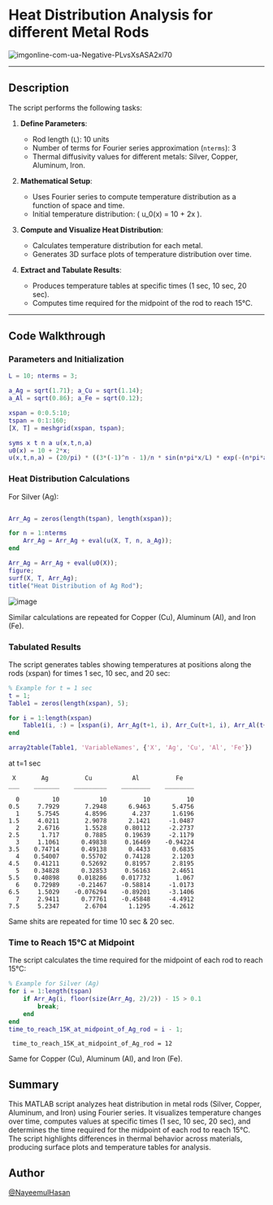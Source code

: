 # Heat Distribution Analysis for different Metal Rods

![imgonline-com-ua-Negative-PLvsXsASA2xl70](https://github.com/user-attachments/assets/675e93f3-bbe5-49be-96a9-59ff8edb806c)

---

## Description

The script performs the following tasks:
1. **Define Parameters**:
   - Rod length (`L`): 10 units
   - Number of terms for Fourier series approximation (`nterms`): 3
   - Thermal diffusivity values for different metals: Silver, Copper, Aluminum, Iron.

2. **Mathematical Setup**:
   - Uses Fourier series to compute temperature distribution as a function of space and time.
   - Initial temperature distribution: \( u_0(x) = 10 + 2x \).

3. **Compute and Visualize Heat Distribution**:
   - Calculates temperature distribution for each metal.
   - Generates 3D surface plots of temperature distribution over time.

4. **Extract and Tabulate Results**:
   - Produces temperature tables at specific times (1 sec, 10 sec, 20 sec).
   - Computes time required for the midpoint of the rod to reach 15°C.

---

## Code Walkthrough

### Parameters and Initialization

```matlab
L = 10; nterms = 3;

a_Ag = sqrt(1.71); a_Cu = sqrt(1.14);
a_Al = sqrt(0.86); a_Fe = sqrt(0.12);

xspan = 0:0.5:10;
tspan = 0:1:160;
[X, T] = meshgrid(xspan, tspan);

syms x t n a u(x,t,n,a)
u0(x) = 10 + 2*x;
u(x,t,n,a) = (20/pi) * ((3*(-1)^n - 1)/n * sin(n*pi*x/L) * exp(-(n*pi*a/L)^2 * t));
```

### Heat Distribution Calculations
For Silver (Ag):

```matlab

Arr_Ag = zeros(length(tspan), length(xspan));

for n = 1:nterms
    Arr_Ag = Arr_Ag + eval(u(X, T, n, a_Ag));
end    

Arr_Ag = Arr_Ag + eval(u0(X));
figure;
surf(X, T, Arr_Ag);
title("Heat Distribution of Ag Rod");

```
![image](https://github.com/user-attachments/assets/aa437d48-160c-41af-8be3-8133eb9ba645)


Similar calculations are repeated for Copper (Cu), Aluminum (Al), and Iron (Fe).


### Tabulated Results
The script generates tables showing temperatures at positions along the rods (xspan) for times 1 sec, 10 sec, and 20 sec:

```matlab
% Example for t = 1 sec
t = 1;
Table1 = zeros(length(xspan), 5);

for i = 1:length(xspan)
    Table1(i, :) = [xspan(i), Arr_Ag(t+1, i), Arr_Cu(t+1, i), Arr_Al(t+1, i), Arr_Fe(t+1, i)];
end

array2table(Table1, 'VariableNames', {'X', 'Ag', 'Cu', 'Al', 'Fe'})
```
at t=1 sec

     X       Ag          Cu           Al          Fe   
    ___    _______    _________    ________    ________

      0         10           10          10          10
    0.5     7.7929       7.2948      6.9463      5.4756
      1     5.7545       4.8596       4.237      1.6196
    1.5     4.0211       2.9078      2.1421     -1.0487
      2     2.6716       1.5528     0.80112     -2.2737
    2.5      1.717       0.7885     0.19639     -2.1179
      3     1.1061      0.49838     0.16469    -0.94224
    3.5    0.74714      0.49138      0.4433      0.6835
      4    0.54007      0.55702     0.74128      2.1203
    4.5    0.41211      0.52692     0.81957      2.8195
      5    0.34828      0.32853     0.56163      2.4651
    5.5    0.40898     0.018286    0.017732       1.067
      6    0.72989     -0.21467    -0.58814     -1.0173
    6.5     1.5029    -0.076294    -0.89201     -3.1406
      7     2.9411      0.77761    -0.45848     -4.4912
    7.5     5.2347       2.6704      1.1295     -4.2612

Same shits are repeated for time 10 sec & 20 sec.


### Time to Reach 15°C at Midpoint
The script calculates the time required for the midpoint of each rod to reach 15°C:

```matlab 
% Example for Silver (Ag)
for i = 1:length(tspan)
    if Arr_Ag(i, floor(size(Arr_Ag, 2)/2)) - 15 > 0.1
        break;
    end
end
time_to_reach_15K_at_midpoint_of_Ag_rod = i - 1;

```


     time_to_reach_15K_at_midpoint_of_Ag_rod = 12
 

Same for Copper (Cu), Aluminum (Al), and Iron (Fe).



## Summary
This MATLAB script analyzes heat distribution in metal rods (Silver, Copper, Aluminum, and Iron) using Fourier series. 
It visualizes temperature changes over time, computes values at specific times (1 sec, 10 sec, 20 sec), and determines 
the time required for the midpoint of each rod to reach 15°C. The script highlights differences in thermal behavior across 
materials, producing surface plots and temperature tables for analysis.

## Author

 [@NayeemulHasan](https://www.github.com/nayeemulhasan0)

